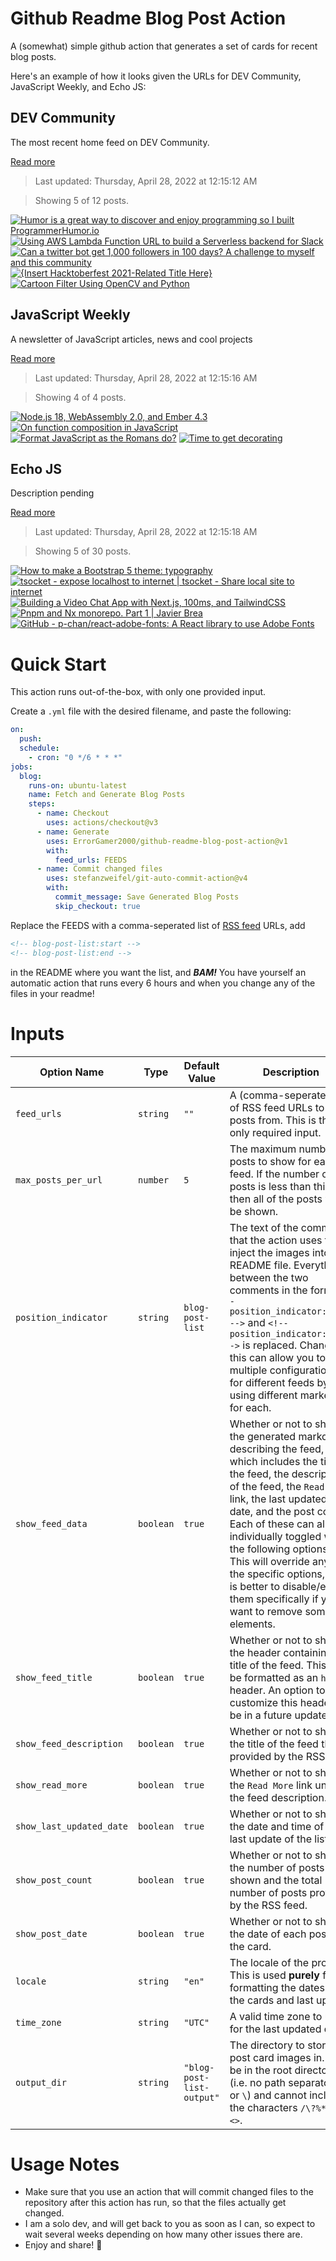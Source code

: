 # Github Readme Blog Post Action

A (somewhat) simple github action that generates a set of cards for recent blog posts.

Here's an example of how it looks given the URLs for DEV Community, JavaScript Weekly, and Echo JS:

<!-- post-list:start -->
## DEV Community

The most recent home feed on DEV Community.

[Read more](https://dev.to)
> Last updated: Thursday, April 28, 2022 at 12:15:12 AM

> Showing 5 of 12 posts.

[![Humor is a great way to discover and enjoy programming so I built ProgrammerHumor.io](https://raw.githubusercontent.com/ErrorGamer2000/github-readme-blog-post-action/main/generated_files/DEV_Community/Humor_is_a_great_way_to_discover_and_enjoy_programming_so_I_built_ProgrammerHumor.io.svg)](https://dev.to/prgrmmrhumor_io/humor-is-a-great-way-to-discover-and-enjoy-programming-so-i-built-programmerhumorio-g76)
[![Using AWS Lambda Function URL to build a Serverless backend for Slack](https://raw.githubusercontent.com/ErrorGamer2000/github-readme-blog-post-action/main/generated_files/DEV_Community/Using_AWS_Lambda_Function_URL_to_build_a_Serverless_backend_for_Slack.svg)](https://dev.to/aws/using-aws-lambda-function-url-to-build-a-serverless-backend-for-slack-3j73)
[![Can a twitter bot get 1,000 followers in 100 days? A challenge to myself and this community](https://raw.githubusercontent.com/ErrorGamer2000/github-readme-blog-post-action/main/generated_files/DEV_Community/Can_a_twitter_bot_get_1_000_followers_in_100_days__A_challenge_to_myself_and_this_community.svg)](https://dev.to/dhravya/can-a-twitter-bot-get-1000-followers-in-100-days-a-challenge-to-myself-and-this-community-358n)
[![{Insert Hacktoberfest 2021-Related Title Here}](https://raw.githubusercontent.com/ErrorGamer2000/github-readme-blog-post-action/main/generated_files/DEV_Community/{Insert_Hacktoberfest_2021-Related_Title_Here}.svg)](https://dev.to/bungfut/insert-hacktoberfest-2021-related-title-here-5h1o)
[![Cartoon Filter Using OpenCV and Python](https://raw.githubusercontent.com/ErrorGamer2000/github-readme-blog-post-action/main/generated_files/DEV_Community/Cartoon_Filter_Using_OpenCV_and_Python.svg)](https://dev.to/ethand91/cartoon-filter-using-opencv-and-python-3nj5)


## JavaScript Weekly

A newsletter of JavaScript articles, news and cool projects

[Read more](https://javascriptweekly.com/)
> Last updated: Thursday, April 28, 2022 at 12:15:16 AM

> Showing 4 of 4 posts.

[![Node.js 18, WebAssembly 2.0, and Ember 4.3](https://raw.githubusercontent.com/ErrorGamer2000/github-readme-blog-post-action/main/generated_files/JavaScript_Weekly/Node.js_18__WebAssembly_2.0__and_Ember_4.3.svg)](https://javascriptweekly.com/issues/586)
[![On function composition in JavaScript](https://raw.githubusercontent.com/ErrorGamer2000/github-readme-blog-post-action/main/generated_files/JavaScript_Weekly/On_function_composition_in_JavaScript.svg)](https://javascriptweekly.com/issues/585)
[![Format JavaScript as the Romans do?](https://raw.githubusercontent.com/ErrorGamer2000/github-readme-blog-post-action/main/generated_files/JavaScript_Weekly/Format_JavaScript_as_the_Romans_do_.svg)](https://javascriptweekly.com/issues/584)
[![Time to get decorating](https://raw.githubusercontent.com/ErrorGamer2000/github-readme-blog-post-action/main/generated_files/JavaScript_Weekly/Time_to_get_decorating.svg)](https://javascriptweekly.com/issues/583)


## Echo JS

Description pending

[Read more](
http://www.echojs.com
)
> Last updated: Thursday, April 28, 2022 at 12:15:18 AM

> Showing 5 of 30 posts.

[![How to make a Bootstrap 5 theme: typography](https://raw.githubusercontent.com/ErrorGamer2000/github-readme-blog-post-action/main/generated_files/_Echo_JS_/How_to_make_a_Bootstrap_5_theme__typography.svg)](https://adropincalm.com/blog/how-to-make-a-bootstrap-5-theme-typography/)
[![tsocket - expose localhost to internet | tsocket - Share local site to internet](https://raw.githubusercontent.com/ErrorGamer2000/github-readme-blog-post-action/main/generated_files/_Echo_JS_/tsocket_-_expose_localhost_to_internet___tsocket_-_Share_local_site_to_internet.svg)](https://www.metered.ca/tools/tsocket/)
[![Building a Video Chat App with Next.js, 100ms, and TailwindCSS](https://raw.githubusercontent.com/ErrorGamer2000/github-readme-blog-post-action/main/generated_files/_Echo_JS_/Building_a_Video_Chat_App_with_Next.js__100ms__and_TailwindCSS.svg)](https://blog.openreplay.com/building-a-video-chat-app-with-next-js-100ms-and-tailwindcss)
[![Pnpm and Nx monorepo. Part 1 | Javier Brea](https://raw.githubusercontent.com/ErrorGamer2000/github-readme-blog-post-action/main/generated_files/_Echo_JS_/Pnpm_and_Nx_monorepo._Part_1___Javier_Brea.svg)](
https://www.javierbrea.com/blog/pnpm-nx-monorepo-01/
)
[![GitHub - p-chan/react-adobe-fonts: A React library to use Adobe Fonts](https://raw.githubusercontent.com/ErrorGamer2000/github-readme-blog-post-action/main/generated_files/_Echo_JS_/GitHub_-_p-chan_react-adobe-fonts__A_React_library_to_use_Adobe_Fonts.svg)](https://github.com/p-chan/react-adobe-fonts)


<!-- post-list:end -->

# Quick Start

This action runs out-of-the-box, with only one provided input.

Create a `.yml` file with the desired filename, and paste the following:

```yml
on:
  push:
  schedule:
    - cron: "0 */6 * * *"
jobs:
  blog:
    runs-on: ubuntu-latest
    name: Fetch and Generate Blog Posts
    steps:
      - name: Checkout
        uses: actions/checkout@v3
      - name: Generate
        uses: ErrorGamer2000/github-readme-blog-post-action@v1
        with:
          feed_urls: FEEDS
      - name: Commit changed files
        uses: stefanzweifel/git-auto-commit-action@v4
        with:
          commit_message: Save Generated Blog Posts
          skip_checkout: true
```

Replace the FEEDS with a comma-seperated list of [RSS feed](https://rss.com/blog/how-do-rss-feeds-work/) URLs, add

```md
<!-- blog-post-list:start -->
<!-- blog-post-list:end -->
```

in the README where you want the list, and **_BAM!_** You have yourself an automatic action that runs every 6 hours and when you change any of the files in your readme!

# Inputs

<table>
  <thead>
    <tr>
      <th>Option Name</th>
      <th>Type</th>
      <th>Default Value</th>
      <th>Description</th>
    </tr>
  </thead>
  <tbody>
    <tr>
      <td><code>feed_urls</code></td>
      <td><code>string</code></td>
      <td><code>""</code></td>
      <td>A (comma-seperated) list of RSS feed URLs to load posts from. This is the only required input.</td>
    </tr>
    <tr>
      <td><code>max_posts_per_url</code></td>
      <td><code>number</code></td>
      <td><code>5</code></td>
      <td>The maximum number of posts to show for each feed. If the number of posts is less than this, then all of the posts will be shown.</td>
    </tr>
    <tr>
      <td><code>position_indicator</code></td>
      <td><code>string</code></td>
      <td><code>blog-post-list</code></td>
      <td>The text of the comments that the action uses to inject the images into the README file. Everything between the two comments in the form <code>&lt;!-- position_indicator:start --&gt;</code> and <code>&lt;!-- position_indicator:end --&gt;</code> is replaced. Changing this can allow you to use multiple configurations for different feeds by using different markers for each.</td>
    </tr>
    <tr>
      <td><code>show_feed_data</code></td>
      <td><code>boolean</code></td>
      <td><code>true</code></td>
      <td>Whether or not to show the generated markdown describing the feed, which includes the title of the feed, the description of the feed, the <code>Read More</code> link, the last updated date, and the post count. Each of these can also be individually toggled with the following options. This will override any of the specific options, so it is better to disable/enable them specifically if you want to remove some elements.</td>
    </tr>
    <tr>
      <td><code>show_feed_title</code></td>
      <td><code>boolean</code></td>
      <td><code>true</code></td>
      <td>Whether or not to show the header containing the title of the feed. This will be formatted as an <code>h2</code> header. An option to customize this header will be in a future update.</td>
    </tr>
    <tr>
      <td><code>show_feed_description</code></td>
      <td><code>boolean</code></td>
      <td><code>true</code></td>
      <td>Whether or not to show the title of the feed that is provided by the RSS feed.</td>
    </tr>
    <tr>
      <td><code>show_read_more</code></td>
      <td><code>boolean</code></td>
      <td><code>true</code></td>
      <td>Whether or not to show the <code>Read More</code> link under the feed description.</td>
    </tr>
    <tr>
      <td><code>show_last_updated_date</code></td>
      <td><code>boolean</code></td>
      <td><code>true</code></td>
      <td>Whether or not to show the date and time of the last update of the list.</td>
    </tr>
    <tr>
      <td><code>show_post_count</code></td>
      <td><code>boolean</code></td>
      <td><code>true</code></td>
      <td>Whether or not to show the number of posts shown and the total number of posts provided by the RSS feed.</td>
    </tr>
    <tr>
      <td><code>show_post_date</code></td>
      <td><code>boolean</code></td>
      <td><code>true</code></td>
      <td>Whether or not to show the date of each post on the card.</td>
    </tr>
    <tr>
      <td><code>locale</code></td>
      <td><code>string</code></td>
      <td><code>"en"</code></td>
      <td>The locale of the project. This is used <strong>purely</strong> for formatting the dates of the cards and last update.</td>
    </tr>
    <tr>
      <td><code>time_zone</code></td>
      <td><code>string</code></td>
      <td><code>"UTC"</code></td>
      <td>A valid time zone to use for the last updated date.</td>
    </tr>
    <tr>
      <td><code>output_dir</code></td>
      <td><code>string</code></td>
      <td><code>"blog-post-list-output"</code></td>
      <td>The directory to store the post card images in. Must be in the root directory (i.e. no path separators <code>/</code> or <code>\</code>) and cannot include the characters <code>/\?%*:|"&lt;&gt;</code>.</td>
    </tr>
<!--
    <tr>
      <td><code></code></td>
      <td><cde></cde></td>
      <td><code></code></td>
      <td></td>
    </tr>
-->
  </tbody>
</table>

# Usage Notes

- Make sure that you use an action that will commit changed files to the repository after this action has run, so that the files actually get changed.
- I am a solo dev, and will get back to you as soon as I can, so expect to wait several weeks depending on how many other issues there are.
- Enjoy and share! 🤗
